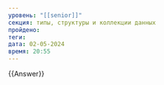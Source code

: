 ```yaml
---
уровень: "[[senior]]"
секция: типы, структуры и коллекции данных
пройдено: 
теги: 
дата: 02-05-2024
время: 20:55
---
```



{{Answer}}